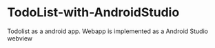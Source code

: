 # TodoList-with-AndroidStudio
Todolist as a android app. Webapp is implemented as a Android Studio webview
